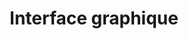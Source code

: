 ---
title: Interface graphique
imgurl: /assets/images/projets/interface.jpg
bgcolor: bg-indigo-800
---